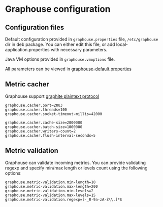 Graphouse configuration
=======================

Configuration files
-------------------

Default configuration provided in `graphouse.properties` file, `/etc/graphouse` dir in deb package.
You can either edit this file, or add local-application.properties with necessary parameters.

Java VM options provided in `graphouse.vmoptions` file.

All parameters can be viewed in [graphouse-default.properties](../src/main/resources/graphouse-default.properties)


Metric cacher
-------------
Graphouse support [graphite plaintext protocol](http://graphite.readthedocs.io/en/latest/feeding-carbon.html#the-plaintext-protocol)

```properties
graphouse.cacher.port=2003
graphouse.cacher.threads=100
graphouse.cacher.socket-timeout-millis=42000

graphouse.cacher.cache-size=2000000
graphouse.cacher.batch-size=1000000
graphouse.cacher.writers-count=2
graphouse.cacher.flush-interval-seconds=5
```


Metric validation
-----------------
Graphouse can validate incoming metrics.
You can provide validating regexp and specify min/max length or levels count using the following options:
```properties
graphouse.metric-validation.min-length=10
graphouse.metric-validation.max-length=200
graphouse.metric-validation.min-levels=2
graphouse.metric-validation.max-levels=15
graphouse.metric-validation.regexp=[-_0-9a-zA-Z\\.]*$

```